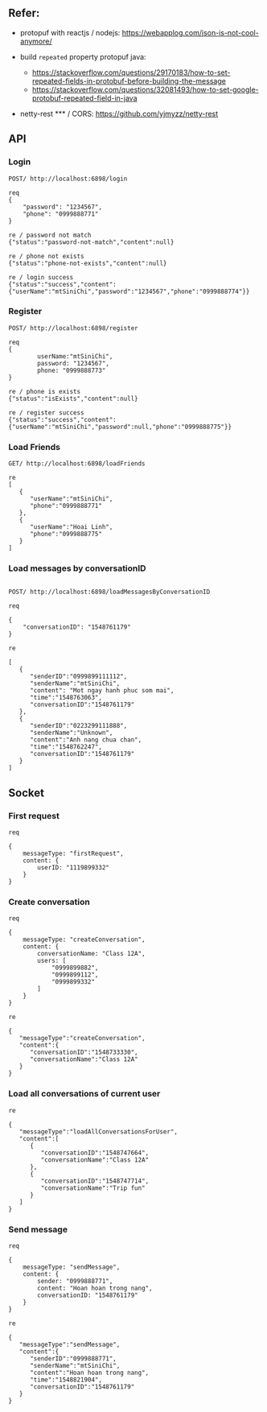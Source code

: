## Refer:

- protopuf with reactjs / nodejs: https://webapplog.com/json-is-not-cool-anymore/

- build `repeated` property protopuf java:

  - https://stackoverflow.com/questions/29170183/how-to-set-repeated-fields-in-protobuf-before-building-the-message
  - https://stackoverflow.com/questions/32081493/how-to-set-google-protobuf-repeated-field-in-java


- netty-rest *** / CORS: https://github.com/yjmyzz/netty-rest


## API

### Login

```
POST/ http://localhost:6898/login

req
{
	"password": "1234567",
	"phone": "0999888771"
}

re / password not match
{"status":"password-not-match","content":null}

re / phone not exists
{"status":"phone-not-exists","content":null}

re / login success
{"status":"success","content":{"userName":"mtSiniChi","password":"1234567","phone":"0999888774"}}

```

### Register

```
POST/ http://localhost:6898/register

req
{
        userName:"mtSiniChi",
        password: "1234567",
        phone: "0999888773"
}

re / phone is exists
{"status":"isExists","content":null}

re / register success
{"status":"success","content":{"userName":"mtSiniChi","password":null,"phone":"0999888775"}}

```

### Load Friends

```
GET/ http://localhost:6898/loadFriends

re
[
   {
      "userName":"mtSiniChi",
      "phone":"0999888771"
   },
   {
      "userName":"Hoai Linh",
      "phone":"0999888775"
   }
]

```

### Load messages by conversationID

```

POST/ http://localhost:6898/loadMessagesByConversationID

req

{
	"conversationID": "1548761179"
}

re

[
   {
      "senderID":"0999899111112",
      "senderName":"mtSiniChi",
      "content": "Mot ngay hanh phuc som mai",
      "time":"1548763063",
      "conversationID":"1548761179"
   },
   {
      "senderID":"0223299111888",
      "senderName":"Unknown",
      "content":"Anh nang chua chan",
      "time":"1548762247",
      "conversationID":"1548761179"
   }
]

```

## Socket

### First request

```
req

{
	messageType: "firstRequest",
	content: {
		userID: "1119899332"
	}
}

```

### Create conversation

```
req

{
    messageType: "createConversation",
    content: {
        conversationName: "Class 12A",
        users: [
            "0999899882",
            "0999899112",
            "0999899332"
        ]
    }
}

re

{
   "messageType":"createConversation",
   "content":{
      "conversationID":"1548733330",
      "conversationName":"Class 12A"
   }
}

```

###  Load all conversations of current user

```
re

{
   "messageType":"loadAllConversationsForUser",
   "content":[
      {
         "conversationID":"1548747664",
         "conversationName":"Class 12A"
      },
      {
         "conversationID":"1548747714",
         "conversationName":"Trip fun"
      }
   ]
}

```

### Send message

```
req

{
    messageType: "sendMessage",
    content: {
        sender: "0999888771",
        content: "Hoan hoan trong nang",
        conversationID: "1548761179"
    }
}

re

{
   "messageType":"sendMessage",
   "content":{
      "senderID":"0999888771",
      "senderName":"mtSiniChi",
      "content":"Hoan hoan trong nang",
      "time":"1548821904",
      "conversationID":"1548761179"
   }
}

```